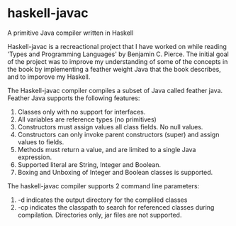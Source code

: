 # haskell-javac
A primitive Java compiler written in Haskell

Haskell-javac is a recreactional project that I have worked on while reading 'Types and Programming Languages' by Benjamin C. Pierce. The initial goal of the project was to improve my understanding of some of the concepts in the book by implementing a feather weight Java that the book describes, and to imporove my Haskell.

The Haskell-javac compiler compiles a subset of Java called feather java. Feather Java supports the following features:

1. Classes only with no support for interfaces.
1. All variables are reference types (no primitives)
2. Constructors must assign values all class fields. No null values.
3. Constructors can only invoke parent constructors (super) and assign values to fields.
3. Methods must return a value, and are limited to a single Java expression.
4. Supported literal are String, Integer and Boolean.
5. Boxing and Unboxing of Integer and Boolean classes is supported.

The haskell-javac compiler supports 2 command line parameters:

1. -d indicates the output directory for the compliled classes
2. -cp indicates the classpath to search for referenced classes during compilation. Directories only, jar files are not supported.
